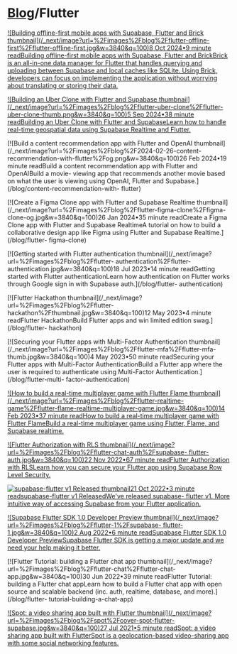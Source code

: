 # [Blog](/blog)/Flutter

[![Building offline-first mobile apps with Supabase, Flutter and Brick
thumbnail](/_next/image?url=%2Fimages%2Fblog%2Fflutter-offline-
first%2Fflutter-offline-first.jpg&w=3840&q=100)8 Oct 2024•9 minute
readBuilding offline-first mobile apps with Supabase, Flutter and BrickBrick
is an all-in-one data manager for Flutter that handles querying and uploading
between Supabase and local caches like SQLite. Using Brick, developers can
focus on implementing the application without worrying about translating or
storing their data.](/blog/offline-first-flutter-apps)

[![Building an Uber Clone with Flutter and Supabase
thumbnail](/_next/image?url=%2Fimages%2Fblog%2Fflutter-uber-clone%2Fflutter-
uber-clone-thumb.png&w=3840&q=100)5 Sep 2024•38 minute readBuilding an Uber
Clone with Flutter and SupabaseLearn how to handle real-time geospatial data
using Supabase Realtime and Flutter.](/blog/flutter-uber-clone)

[![Build a content recommendation app with Flutter and OpenAI
thumbnail](/_next/image?url=%2Fimages%2Fblog%2F2024-02-26-content-
recommendation-with-flutter%2Fog.png&w=3840&q=100)26 Feb 2024•19 minute
readBuild a content recommendation app with Flutter and OpenAIBuild a movie-
viewing app that recommends another movie based on what the user is viewing
using OpenAI, Flutter and Supabase.](/blog/content-recommendation-with-
flutter)

[![Create a Figma Clone app with Flutter and Supabase Realtime
thumbnail](/_next/image?url=%2Fimages%2Fblog%2Fflutter-figma-clone%2Ffigma-
clone-og.jpg&w=3840&q=100)26 Jan 2024•35 minute readCreate a Figma Clone app
with Flutter and Supabase RealtimeA tutorial on how to build a collaborative
design app like Figma using Flutter and Supabase Realtime.](/blog/flutter-
figma-clone)

[![Getting started with Flutter authentication
thumbnail](/_next/image?url=%2Fimages%2Fblog%2Fflutter-
authentication%2Fflutter-authentication.jpg&w=3840&q=100)18 Jul 2023•14 minute
readGetting started with Flutter authenticationLearn how authentication on
Flutter works through Google sign in with Supabase auth.](/blog/flutter-
authentication)

[![Flutter Hackathon thumbnail](/_next/image?url=%2Fimages%2Fblog%2Fflutter-
hackathon%2Fthumbnail.jpg&w=3840&q=100)12 May 2023•4 minute readFlutter
HackathonBuild Flutter apps and win limited edition swag.](/blog/flutter-
hackathon)

[![Securing your Flutter apps with Multi-Factor Authentication
thumbnail](/_next/image?url=%2Fimages%2Fblog%2Fflutter-mfa%2Fflutter-mfa-
thumb.jpg&w=3840&q=100)4 May 2023•50 minute readSecuring your Flutter apps
with Multi-Factor AuthenticationBuild a Flutter app where the user is required
to authenticate using Multi-Factor Authentication.](/blog/flutter-multi-
factor-authentication)

[![How to build a real-time multiplayer game with Flutter Flame
thumbnail](/_next/image?url=%2Fimages%2Fblog%2Fflutter-realtime-
game%2Fflutter-flame-realtime-multiplayer-game.jpg&w=3840&q=100)14 Feb 2023•37
minute readHow to build a real-time multiplayer game with Flutter FlameBuild a
real-time multiplayer game using Flutter, Flame, and Supabase
realtime.](/blog/flutter-real-time-multiplayer-game)

[![Flutter Authorization with RLS
thumbnail](/_next/image?url=%2Fimages%2Fblog%2Fflutter-chat-auth%2Fsupabase-
flutter-auth.jpg&w=3840&q=100)22 Nov 2022•67 minute readFlutter Authorization
with RLSLearn how you can secure your Flutter app using Supabase Row Level
Security.](/blog/flutter-authorization-with-rls)

[![supabase-flutter v1 Released
thumbnail](/_next/image?url=%2Fimages%2Fblog%2Fflutter-v1-release%2Fflutter_v1_official_release.jpeg&w=3840&q=100)21
Oct 2022•3 minute readsupabase-flutter v1 ReleasedWe've released supabase-
flutter v1. More intuitive way of accessing Supabase from your Flutter
application.](/blog/supabase-flutter-sdk-v1-released)

[![Supabase Flutter SDK 1.0 Developer Preview
thumbnail](/_next/image?url=%2Fimages%2Fblog%2Fflutter-1%2Fsupabase-
flutter-1.jpg&w=3840&q=100)2 Aug 2022•6 minute readSupabase Flutter SDK 1.0
Developer PreviewSupabase Flutter SDK is getting a major update and we need
your help making it better.](/blog/supabase-flutter-sdk-1-developer-preview)

[![Flutter Tutorial: building a Flutter chat app
thumbnail](/_next/image?url=%2Fimages%2Fblog%2Fflutter-chat%2Fflutter-chat-
app.jpg&w=3840&q=100)30 Jun 2022•39 minute readFlutter Tutorial: building a
Flutter chat appLearn how to build a Flutter chat app with open source and
scalable backend (inc. auth, realtime, database, and more).](/blog/flutter-
tutorial-building-a-chat-app)

[![Spot: a video sharing app built with Flutter
thumbnail](/_next/image?url=%2Fimages%2Fblog%2Fspot%2Fcover-spot-flutter-
supabase.jpg&w=3840&q=100)27 Jul 2021•5 minute readSpot: a video sharing app
built with FlutterSpot is a geolocation-based video-sharing app with some
social networking features.](/blog/spot-flutter-with-postgres)

